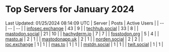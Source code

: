 # Top Servers for January 2024
Last Updated: 01/25/2024 08:14:09 UTC
| Server | Posts | Active Users |
| -- | -- | -- |
| [infosec.exchange](https://infosec.exchange/tags/PowerShell) | 43 | 9 |
| [techhub.social](https://techhub.social/tags/PowerShell) | 33 | 8 |
| [mastodon.social](https://mastodon.social/tags/PowerShell) | 21 | 10 |
| [hachyderm.io](https://hachyderm.io/tags/PowerShell) | 7 | 7 |
| [fosstodon.org](https://fosstodon.org/tags/PowerShell) | 5 | 4 |
| [masto.ai](https://masto.ai/tags/PowerShell) | 2 | 1 |
| [mastodonapp.uk](https://mastodonapp.uk/tags/PowerShell) | 2 | 1 |
| [norden.social](https://norden.social/tags/PowerShell) | 2 | 2 |
| [ioc.exchange](https://ioc.exchange/tags/PowerShell) | 1 | 1 |
| [mas.to](https://mas.to/tags/PowerShell) | 1 | 1 |
| [mstdn.social](https://mstdn.social/tags/PowerShell) | 1 | 1 |
| [twit.social](https://twit.social/tags/PowerShell) | 1 | 1 |
